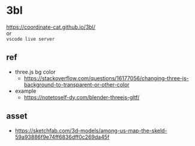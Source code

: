 # 3bl

https://coordinate-cat.github.io/3bl/  
or  
`vscode live server`

## ref
- three.js bg color
  - https://stackoverflow.com/questions/16177056/changing-three-js-background-to-transparent-or-other-color
- example
  - https://notetoself-dy.com/blender-threejs-gltf/

## asset
- https://sketchfab.com/3d-models/among-us-map-the-skeld-59a93886f9e74ff6836dff0c269da45f